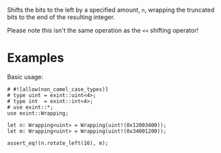 Shifts the bits to the left by a specified amount, `n`,
wrapping the truncated bits to the end of the resulting integer.

Please note this isn't the same operation as the `<<` shifting operator!

# Examples

Basic usage:

```
# #![allow(non_camel_case_types)]
# type uint = exint::uint<4>;
# type int  = exint::int<4>;
# use exint::*;
use exint::Wrapping;

let n: Wrapping<uint> = Wrapping(uint!(0x12003400));
let m: Wrapping<uint> = Wrapping(uint!(0x34001200));

assert_eq!(n.rotate_left(16), m);
```
